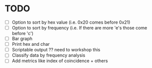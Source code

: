 # TODO
 - [ ] Option to sort by hex value (i.e. 0x20 comes before 0x21)
 - [ ] Option to sort by frequency (i.e. If there are more 'e's those come before 'c')
 - [ ] Bar graph
 - [ ] Print hex and char
 - [ ] Scriptable output ?? need to workshop this
 - [ ] Classify data by frequency analysis
 - [ ] Add metrics like index of coincidence + others
